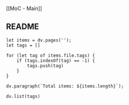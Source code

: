 [[MoC - Main]]

## README
```dataviewjs
let items = dv.pages(''); 
let tags = []

for (let tag of items.file.tags) {
	if (tags.indexOf(tag) == -1) {
		tags.push(tag)
	}
}

dv.paragraph(`Total items: ${items.length}`);

dv.list(tags)
```
